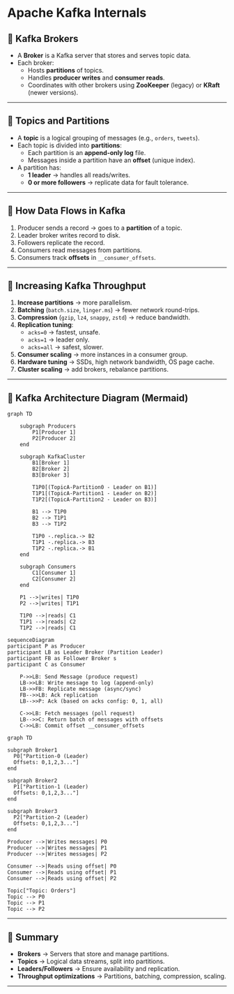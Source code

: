 
# Apache Kafka Internals

## 🔹 Kafka Brokers
- A **Broker** is a Kafka server that stores and serves topic data.
- Each broker:
  - Hosts **partitions** of topics.
  - Handles **producer writes** and **consumer reads**.
  - Coordinates with other brokers using **ZooKeeper** (legacy) or **KRaft** (newer versions).

---

## 🔹 Topics and Partitions
- A **topic** is a logical grouping of messages (e.g., `orders`, `tweets`).
- Each topic is divided into **partitions**:
  - Each partition is an **append-only log** file.
  - Messages inside a partition have an **offset** (unique index).
- A partition has:
  - **1 leader** → handles all reads/writes.
  - **0 or more followers** → replicate data for fault tolerance.

---

## 🔹 How Data Flows in Kafka
1. Producer sends a record → goes to a **partition** of a topic.
2. Leader broker writes record to disk.
3. Followers replicate the record.
4. Consumers read messages from partitions.
5. Consumers track **offsets** in `__consumer_offsets`.

---

## 🔹 Increasing Kafka Throughput
1. **Increase partitions** → more parallelism.
2. **Batching** (`batch.size`, `linger.ms`) → fewer network round-trips.
3. **Compression** (`gzip`, `lz4`, `snappy`, `zstd`) → reduce bandwidth.
4. **Replication tuning**:
   - `acks=0` → fastest, unsafe.
   - `acks=1` → leader only.
   - `acks=all` → safest, slower.
5. **Consumer scaling** → more instances in a consumer group.
6. **Hardware tuning** → SSDs, high network bandwidth, OS page cache.
7. **Cluster scaling** → add brokers, rebalance partitions.

---

## 🔹 Kafka Architecture Diagram (Mermaid)

```mermaid
graph TD

    subgraph Producers
        P1[Producer 1]
        P2[Producer 2]
    end

    subgraph KafkaCluster
        B1[Broker 1]
        B2[Broker 2]
        B3[Broker 3]

        T1P0[(TopicA-Partition0 - Leader on B1)]
        T1P1[(TopicA-Partition1 - Leader on B2)]
        T1P2[(TopicA-Partition2 - Leader on B3)]

        B1 --> T1P0
        B2 --> T1P1
        B3 --> T1P2

        T1P0 -.replica.-> B2
        T1P1 -.replica.-> B3
        T1P2 -.replica.-> B1
    end

    subgraph Consumers
        C1[Consumer 1]
        C2[Consumer 2]
    end

    P1 -->|writes| T1P0
    P2 -->|writes| T1P1

    T1P0 -->|reads| C1
    T1P1 -->|reads| C2
    T1P2 -->|reads| C1
````
```mermaid
sequenceDiagram
participant P as Producer
participant LB as Leader Broker (Partition Leader)
participant FB as Follower Broker s
participant C as Consumer

    P->>LB: Send Message (produce request)
    LB->>LB: Write message to log (append-only)
    LB->>FB: Replicate message (async/sync)
    FB-->>LB: Ack replication
    LB-->>P: Ack (based on acks config: 0, 1, all)

    C->>LB: Fetch messages (poll request)
    LB-->>C: Return batch of messages with offsets
    C->>LB: Commit offset __consumer_offsets
```
```mermaid
graph TD

subgraph Broker1
  P0["Partition-0 (Leader) 
  Offsets: 0,1,2,3..."]
end

subgraph Broker2
  P1["Partition-1 (Leader) 
  Offsets: 0,1,2,3..."]
end

subgraph Broker3
  P2["Partition-2 (Leader) 
  Offsets: 0,1,2,3..."]
end

Producer -->|Writes messages| P0
Producer -->|Writes messages| P1
Producer -->|Writes messages| P2

Consumer -->|Reads using offset| P0
Consumer -->|Reads using offset| P1
Consumer -->|Reads using offset| P2

Topic["Topic: Orders"]
Topic --> P0
Topic --> P1
Topic --> P2

```
---

## 🔹 Summary

* **Brokers** → Servers that store and manage partitions.
* **Topics** → Logical data streams, split into partitions.
* **Leaders/Followers** → Ensure availability and replication.
* **Throughput optimizations** → Partitions, batching, compression, scaling.

---


